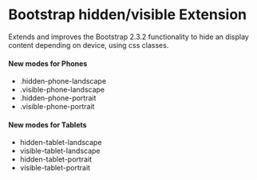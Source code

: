 Bootstrap hidden/visible Extension
==================================

Extends and improves the Bootstrap 2.3.2 functionality to hide an display content depending on device, using css classes.

#### New modes for Phones
* .hidden-phone-landscape
* .visible-phone-landscape
* .hidden-phone-portrait
* .visible-phone-portrait


#### New modes for Tablets
* hidden-tablet-landscape
* visible-tablet-landscape
* hidden-tablet-portrait
* visible-tablet-portrait
